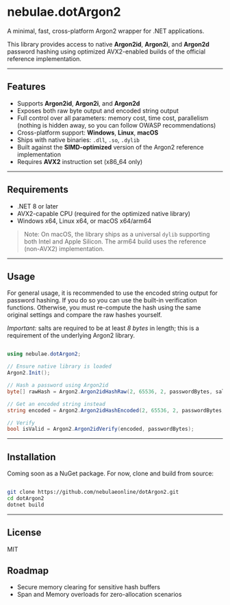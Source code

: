 ﻿# nebulae.dotArgon2

A minimal, fast, cross-platform Argon2 wrapper for .NET applications.

This library provides access to native **Argon2id**, **Argon2i**, and **Argon2d** password hashing using optimized AVX2-enabled builds of the official reference implementation.

---

## Features

- Supports **Argon2id**, **Argon2i**, and **Argon2d**
- Exposes both raw byte output and encoded string output
- Full control over all parameters: memory cost, time cost, parallelism (nothing is hidden away, so you can follow OWASP recommendations)
- Cross-platform support: **Windows**, **Linux**, **macOS**
- Ships with native binaries: `.dll`, `.so`, `.dylib`
- Built against the **SIMD-optimized** version of the Argon2 reference implementation
- Requires **AVX2** instruction set (x86_64 only)

---

## Requirements

- .NET 8 or later
- AVX2-capable CPU (required for the optimized native library)
- Windows x64, Linux x64, or macOS x64/arm64

> Note: On macOS, the library ships as a universal `dylib` supporting both Intel and Apple Silicon. The arm64 build uses the reference (non-AVX2) implementation.

---

## Usage

For general usage, it is recommended to use the encoded string output for password hashing. If you do so you can use the built-in verification functions. Otherwise, you must re-compute the hash using the same original settings and compare the raw hashes yourself. 

*Important:* salts are required to be at least *8 bytes* in length; this is a requirement of the underlying Argon2 library.

```csharp

using nebulae.dotArgon2;

// Ensure native library is loaded
Argon2.Init();

// Hash a password using Argon2id
byte[] rawHash = Argon2.Argon2idHashRaw(2, 65536, 2, passwordBytes, saltBytes, 32);

// Get an encoded string instead
string encoded = Argon2.Argon2idHashEncoded(2, 65536, 2, passwordBytes, saltBytes);

// Verify
bool isValid = Argon2.Argon2idVerify(encoded, passwordBytes);

```

---

## Installation

Coming soon as a NuGet package. For now, clone and build from source:

```bash

git clone https://github.com/nebulaeonline/dotArgon2.git
cd dotArgon2
dotnet build

```

---

## License

MIT

## Roadmap

- Secure memory clearing for sensitive hash buffers
- Span<T> and Memory<T> overloads for zero-allocation scenarios